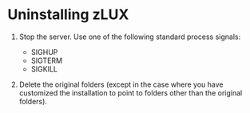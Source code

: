# Uninstalling zLUX

1. Stop the server. Use one of the following standard process signals:

    - SIGHUP
    - SIGTERM
    - SIGKILL

2. Delete the original folders (except in the case where you have customized the installation to point to folders other than the original folders).
